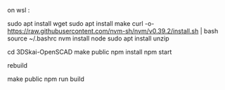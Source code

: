 on wsl :

sudo apt install wget
sudo apt install make
curl -o- https://raw.githubusercontent.com/nvm-sh/nvm/v0.39.2/install.sh | bash
source ~/.bashrc
nvm install node
sudo apt install unzip


cd 3DSkai-OpenSCAD
make public
npm install
npm start


rebuild

make public
npm run build
